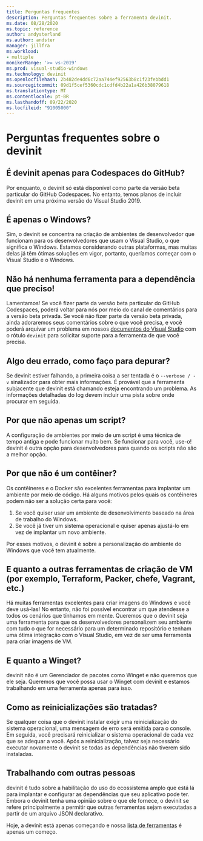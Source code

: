 ```yaml
---
title: Perguntas frequentes
description: Perguntas frequentes sobre a ferramenta devinit.
ms.date: 08/28/2020
ms.topic: reference
author: andysterland
ms.author: andster
manager: jillfra
ms.workload:
- multiple
monikerRange: '>= vs-2019'
ms.prod: visual-studio-windows
ms.technology: devinit
ms.openlocfilehash: 2b482de4dd6c72aa744ef92563b8c1f23febbdd1
ms.sourcegitcommit: 09d1f5cef5360cdc1cdfd4b22a1a426b38079618
ms.translationtype: MT
ms.contentlocale: pt-BR
ms.lasthandoff: 09/22/2020
ms.locfileid: "91005000"
---
```

# <a name="frequently-asked-questions-for-devinit"></a>Perguntas frequentes sobre o devinit

## <a name="is-devinit-just-for-github-codespaces"></a>É devinit apenas para Codespaces do GitHub?

Por enquanto, o devinit só está disponível como parte da versão beta particular do GitHub Codespaces. No entanto, temos planos de incluir devinit em uma próxima versão do Visual Studio 2019.

## <a name="is-it-windows-only"></a>É apenas o Windows?
Sim, o devinit se concentra na criação de ambientes de desenvolvedor que funcionam para os desenvolvedores que usam o Visual Studio, o que significa o Windows. Estamos considerando outras plataformas, mas muitas delas já têm ótimas soluções em vigor, portanto, queríamos começar com o Visual Studio e o Windows.

## <a name="theres-no-tool-for-the-dependency-i-need"></a>Não há nenhuma ferramenta para a dependência que preciso!

Lamentamos! Se você fizer parte da versão beta particular do GitHub Codespaces, poderá voltar para nós por meio do canal de comentários para a versão beta privada. Se você não fizer parte da versão beta privada, ainda adoraremos seus comentários sobre o que você precisa, e você poderá arquivar um problema em nossos [documentos do Visual Studio](https://github.com/MicrosoftDocs/visualstudio-docs/) com o rótulo `devinit` para solicitar suporte para a ferramenta de que você precisa.

## <a name="something-went-wrong-how-do-i-debug"></a>Algo deu errado, como faço para depurar?

Se devinit estiver falhando, a primeira coisa a ser tentada é o `--verbose / -v` sinalizador para obter mais informações. É provável que a ferramenta subjacente que devinit está chamando esteja encontrando um problema. As informações detalhadas do log devem incluir uma pista sobre onde procurar em seguida.

## <a name="why-not-just-a-script"></a>Por que não apenas um script?

A configuração de ambientes por meio de um script é uma técnica de tempo antiga e pode funcionar muito bem. Se funcionar para você, use-o! devinit é outra opção para desenvolvedores para quando os scripts não são a melhor opção.

## <a name="why-not-a-container"></a>Por que não é um contêiner?

Os contêineres e o Docker são excelentes ferramentas para implantar um ambiente por meio de código. Há alguns motivos pelos quais os contêineres podem não ser a solução certa para você:

1. Se você quiser usar um ambiente de desenvolvimento baseado na área de trabalho do Windows.
1. Se você já tiver um sistema operacional e quiser apenas ajustá-lo em vez de implantar um novo ambiente.

Por esses motivos, o devinit é sobre a personalização do ambiente do Windows que você tem atualmente.

## <a name="what-about-other-vm-creation-tools-for-example-terraform-packer-chef-vagrant-etc"></a>E quanto a outras ferramentas de criação de VM (por exemplo, Terraform, Packer, chefe, Vagrant, etc.)

Há muitas ferramentas excelentes para criar imagens do Windows e você deve usá-las! No entanto, não foi possível encontrar um que atendesse a todos os cenários que tínhamos em mente. Queremos que o devinit seja uma ferramenta para que os desenvolvedores personalizem seu ambiente com tudo o que for necessário para um determinado repositório e tenham uma ótima integração com o Visual Studio, em vez de ser uma ferramenta para criar imagens de VM.

## <a name="what-about-winget"></a>E quanto a Winget?

devinit não é um Gerenciador de pacotes como Winget e não queremos que ele seja. Queremos que você possa usar o Winget com devinit e estamos trabalhando em uma ferramenta apenas para isso.

## <a name="how-are-restarts-handled"></a>Como as reinicializações são tratadas?

Se qualquer coisa que o devinit instalar exigir uma reinicialização do sistema operacional, uma mensagem de erro será emitida para o console. Em seguida, você precisará reinicializar o sistema operacional de cada vez que se adequar a você. Após a reinicialização, talvez seja necessário executar novamente o devinit se todas as dependências não tiverem sido instaladas.

## <a name="working-with-others"></a>Trabalhando com outras pessoas

devinit é tudo sobre a habilitação do uso do ecossistema amplo que está lá para implantar e configurar as dependências que seu aplicativo pode ter. Embora o devinit tenha uma opinião sobre o que ele fornece, o devinit se refere principalmente a permitir que outras ferramentas sejam executadas a partir de um arquivo JSON declarativo.

Hoje, a devinit está apenas começando e nossa [lista de ferramentas](devinit-tool-list.md) é apenas um começo.
